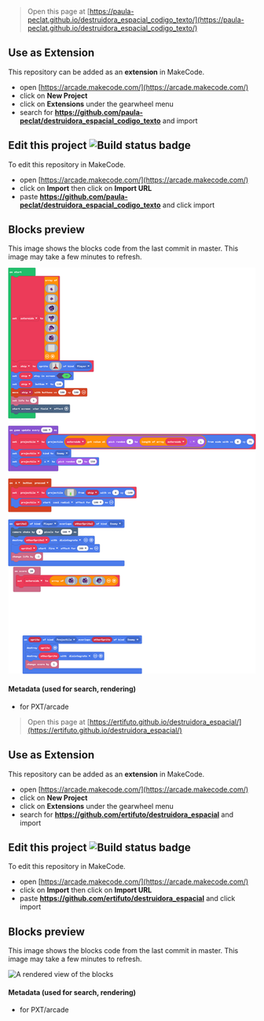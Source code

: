  


> Open this page at [https://paula-peclat.github.io/destruidora_espacial_codigo_texto/](https://paula-peclat.github.io/destruidora_espacial_codigo_texto/)

## Use as Extension

This repository can be added as an **extension** in MakeCode.

* open [https://arcade.makecode.com/](https://arcade.makecode.com/)
* click on **New Project**
* click on **Extensions** under the gearwheel menu
* search for **https://github.com/paula-peclat/destruidora_espacial_codigo_texto** and import

## Edit this project ![Build status badge](https://github.com/paula-peclat/destruidora_espacial_codigo_texto/workflows/MakeCode/badge.svg)

To edit this repository in MakeCode.

* open [https://arcade.makecode.com/](https://arcade.makecode.com/)
* click on **Import** then click on **Import URL**
* paste **https://github.com/paula-peclat/destruidora_espacial_codigo_texto** and click import

## Blocks preview

This image shows the blocks code from the last commit in master.
This image may take a few minutes to refresh.

![A rendered view of the blocks](https://github.com/paula-peclat/destruidora_espacial_codigo_texto/raw/master/.github/makecode/blocks.png)

#### Metadata (used for search, rendering)

* for PXT/arcade
<script src="https://makecode.com/gh-pages-embed.js"></script><script>makeCodeRender("{{ site.makecode.home_url }}", "{{ site.github.owner_name }}/{{ site.github.repository_name }}");</script>



> Open this page at [https://ertifuto.github.io/destruidora_espacial/](https://ertifuto.github.io/destruidora_espacial/)

## Use as Extension

This repository can be added as an **extension** in MakeCode.

* open [https://arcade.makecode.com/](https://arcade.makecode.com/)
* click on **New Project**
* click on **Extensions** under the gearwheel menu
* search for **https://github.com/ertifuto/destruidora_espacial** and import

## Edit this project ![Build status badge](https://github.com/ertifuto/destruidora_espacial/workflows/MakeCode/badge.svg)

To edit this repository in MakeCode.

* open [https://arcade.makecode.com/](https://arcade.makecode.com/)
* click on **Import** then click on **Import URL**
* paste **https://github.com/ertifuto/destruidora_espacial** and click import

## Blocks preview

This image shows the blocks code from the last commit in master.
This image may take a few minutes to refresh.

![A rendered view of the blocks](https://github.com/ertifuto/destruidora_espacial/raw/master/.github/makecode/blocks.png)

#### Metadata (used for search, rendering)

* for PXT/arcade
<script src="https://makecode.com/gh-pages-embed.js"></script><script>makeCodeRender("{{ site.makecode.home_url }}", "{{ site.github.owner_name }}/{{ site.github.repository_name }}");</script>
